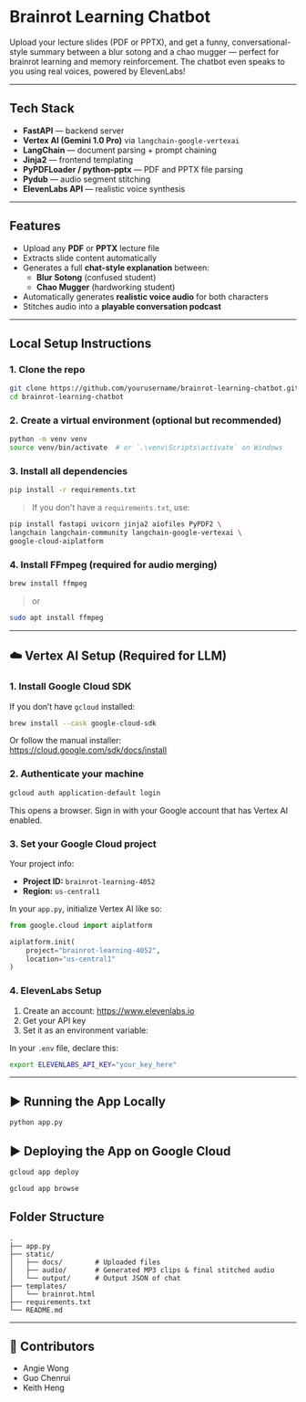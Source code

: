 # Brainrot Learning Chatbot

Upload your lecture slides (PDF or PPTX), and get a funny, conversational-style summary between a blur sotong and a chao mugger — perfect for brainrot learning and memory reinforcement. The chatbot even speaks to you using real voices, powered by ElevenLabs!

---

## Tech Stack

- **FastAPI** — backend server  
- **Vertex AI (Gemini 1.0 Pro)** via `langchain-google-vertexai`  
- **LangChain** — document parsing + prompt chaining  
- **Jinja2** — frontend templating  
- **PyPDFLoader / python-pptx** — PDF and PPTX file parsing  
- **Pydub** — audio segment stitching  
- **ElevenLabs API** — realistic voice synthesis  

---

## Features

- Upload any **PDF** or **PPTX** lecture file  
- Extracts slide content automatically  
- Generates a full **chat-style explanation** between:
  - **Blur Sotong** (confused student)
  - **Chao Mugger** (hardworking student)
- Automatically generates **realistic voice audio** for both characters  
- Stitches audio into a **playable conversation podcast**

---

## Local Setup Instructions

### 1. Clone the repo

```bash
git clone https://github.com/yourusername/brainrot-learning-chatbot.git
cd brainrot-learning-chatbot
```

### 2. Create a virtual environment (optional but recommended)
```bash
python -m venv venv
source venv/bin/activate  # or `.\venv\Scripts\activate` on Windows
```

### 3. Install all dependencies
```bash
pip install -r requirements.txt
```

> If you don't have a `requirements.txt`, use:

```bash
pip install fastapi uvicorn jinja2 aiofiles PyPDF2 \
langchain langchain-community langchain-google-vertexai \
google-cloud-aiplatform
```

### 4. Install FFmpeg (required for audio merging)
```bash
brew install ffmpeg
```
> or

```bash
sudo apt install ffmpeg
```
---

## ☁️ Vertex AI Setup (Required for LLM)

### 1. Install Google Cloud SDK
If you don’t have `gcloud` installed:

```bash
brew install --cask google-cloud-sdk
```

Or follow the manual installer:  
https://cloud.google.com/sdk/docs/install

### 2. Authenticate your machine
```bash
gcloud auth application-default login
```

This opens a browser. Sign in with your Google account that has Vertex AI enabled.

### 3. Set your Google Cloud project
Your project info:

- **Project ID:** `brainrot-learning-4052`
- **Region:** `us-central1`

In your `app.py`, initialize Vertex AI like so:

```python
from google.cloud import aiplatform

aiplatform.init(
    project="brainrot-learning-4052",
    location="us-central1"
)
```

### 4. ElevenLabs Setup

1. Create an account: https://www.elevenlabs.io
2. Get your API key
3. Set it as an environment variable:

In your `.env` file, declare this:
```bash
export ELEVENLABS_API_KEY="your_key_here"
```

---

## ▶️ Running the App Locally

```bash
python app.py
```

## ▶️ Deploying the App on Google Cloud

```bash
gcloud app deploy
```
```bash
gcloud app browse
```

## Folder Structure

```
.
├── app.py
├── static/
│   ├── docs/        # Uploaded files
│   ├── audio/       # Generated MP3 clips & final stitched audio
│   └── output/      # Output JSON of chat
├── templates/
│   └── brainrot.html
├── requirements.txt
└── README.md
```

---

## 🤝 Contributors

- Angie Wong
- Guo Chenrui
- Keith Heng
